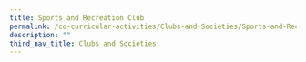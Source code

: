 ```yaml
---
title: Sports and Recreation Club
permalink: /co-curricular-activities/Clubs-and-Societies/Sports-and-Recreation-Club/
description: ""
third_nav_title: Clubs and Societies
---
```

